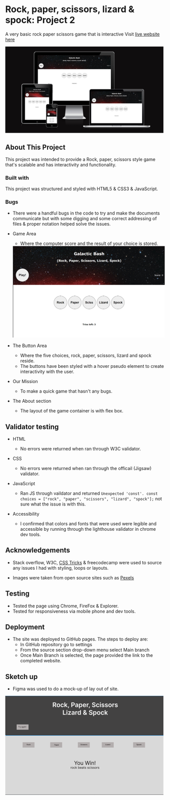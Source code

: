 # Rock, paper, scissors, lizard & spock: Project 2

A very basic rock paper scissors game that is interactive 
Visit [live website here]("https://mickkav.github.io/RockPaperScissorsLizardSpock/")

<img src="/assets/images/am-i-responive-rpsls.png" alt="image of game page on multiple devices" width="500">

## About This Project
This project was intended to provide a Rock, paper, scissors style game that's scalable and has interactivity and functionality.

### Built with
This project was structured and styled with HTML5 & CSS3 & JavaScript.

### Bugs
- There were a handful bugs in the code to try and make the documents communicate but with some digging and some correct addressing of files & proper notation helped solve the issues.

- Game Area
    - Where the computer score and the result of your choice is stored.

    <img src="/assets/images/rpsls-game-page-screen.png" alt="screenshot of the game page" width = "500">

- The Button Area
    - Where the five choices, rock, paper, scissors, lizard and spock reside. 
    - The buttons have been styled with a hover pseudo element to create interactivity with the user.

- Our Mission
    - To make a quick game that hasn't any bugs.

- The About section
    - The layout of the game container is with flex box.

## Validator testing

- HTML
    - No errors were returned when ran through W3C validator.

- CSS
    - No errors were returned when ran through the officail (Jigsaw) validator.

- JavaScript
    - Ran JS through vaildator and returned `Unexpected 'const'. const choices = ["rock", "paper", "scissors", "lizard", "spock"];` not sure what the issue is with this.

- Accessibility
    - I confirmed that colors and fonts that were used were legible and accessible by running through the lighthouse validator in chrome dev tools.

## Acknowledgements

- Stack overflow, W3C, [CSS Tricks](https://css-tricks.com/snippets/css/a-guide-to-flexbox/#aa-flexbox-properties) & freecodecamp were used to source any issues I had with styling, loops or layouts.

- Images were taken from open source sites such as [Pexels](https://www.pexels.com/)

## Testing

- Tested the page using Chrome, FireFox & Explorer.
- Tested for responsiveness via mobile phone and dev tools.

## Deployment

- The site was deployed to GitHub pages. The steps to deploy are:
    - In GitHub repository go to settings
    - From the source section drop-down menu select Main branch
    - Once Main Branch is selected, the page provided the link to the completed website.

## Sketch up
- Figma was used to do a mock-up of lay out of site.

<img src="/assets/images/figma-rpsls.png" alt="sketch up of the site in its early days" width = "500">